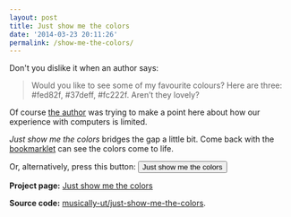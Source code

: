 ```yaml
---
layout: post
title: Just show me the colors
date: '2014-03-23 20:11:26'
permalink: /show-me-the-colors/
---
```


Don't you dislike it when an author says:

> Would you like to see some of my favourite colours? Here are three: #fed82f, #37deff, #fc222f. Aren’t they lovely?

Of course [the author](http://nearthespeedoflight.com/article/2014_03_17_objective_next) was trying to make a point here about how our experience with computers is limited. 

_Just show me the colors_ bridges the gap a little bit. Come back with the [bookmarklet](http://musically-ut.github.io/just-show-me-the-colors/) can see the colors come to life.

Or, alternatively, press this button: <button class="" id="just-show-me-the-colors">Just show me the colors</button>

<script src="/js/just-show-me-the-colors.min.js"></script>
<script>
document.getElementById('just-show-me-the-colors').onclick = function (ev) { justShowMeTheColors(); };
</script>

**Project page:** [Just show me the colors](http://musically-ut.github.io/just-show-me-the-colors/)

**Source code:** [musically-ut/just-show-me-the-colors](https://github.com/musically-ut/just-show-me-the-colors).

